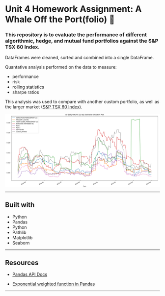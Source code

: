 # Unit 4 Homework Assignment: A Whale Off the Port(folio) 🐋

### This repository is to evaluate the performance of different algorithmic, hedge, and mutual fund portfolios against the S&P TSX 60 Index.

DataFrames were cleaned, sorted and combined into a single DataFrame. 

Quantative analysis performed on the data to measure:
* performance
* risk
* rolling statistics
* sharpe ratios

 This analysis was used to compare with another custom portfolio, as well as the larger market ([S&P TSX 60 Index](https://en.wikipedia.org/wiki/S%26P/TSX_60)).


![all_returns](Images/all_returns.png)

---

## Built with
* Python
* Pandas
* Python
* Pathlib
* Matplotlib
* Seaborn

---

## Resources

* [Pandas API Docs](https://pandas.pydata.org/pandas-docs/stable/reference/index.html)

* [Exponential weighted function in Pandas](https://pandas.pydata.org/pandas-docs/stable/reference/api/pandas.DataFrame.ewm.html)






---

